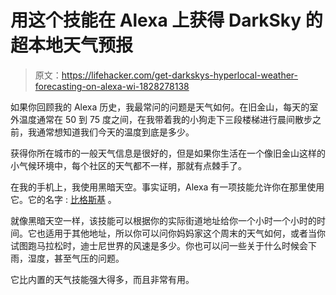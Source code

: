 # 用这个技能在 Alexa 上获得 DarkSky 的超本地天气预报

> 原文：<https://lifehacker.com/get-darkskys-hyperlocal-weather-forecasting-on-alexa-wi-1828278138>

如果你回顾我的 Alexa 历史，我最常问的问题是天气如何。在旧金山，每天的室外温度通常在 50 到 75 度之间，在我带着我的小狗走下三段楼梯进行晨间散步之前，我通常想知道我们今天的温度到底是多少。



获得你所在城市的一般天气信息是很好的，但是如果你生活在一个像旧金山这样的小气候环境中，每个社区的天气都不一样，那就有点棘手了。

在我的手机上，我使用黑暗天空。事实证明，Alexa 有一项技能允许你在那里使用它。它的名字 : [比格斯基](https://www.amazon.com/gp/product/B01GU4MBM4?asc_campaign=InlineText&asc_refurl=https://lifehacker.com/get-darkskys-hyperlocal-weather-forecasting-on-alexa-wi-1828278138&asc_source=&tag=kinjalifehackerlink-20) 。

就像黑暗天空一样，该技能可以根据你的实际街道地址给你一个小时一个小时的时间。它也适用于其他地址，所以你可以问你妈妈家这个周末的天气如何，或者当你试图跑马拉松时，迪士尼世界的风速是多少。你也可以问一些关于什么时候会下雨，湿度，甚至气压的问题。

它比内置的天气技能强大得多，而且非常有用。